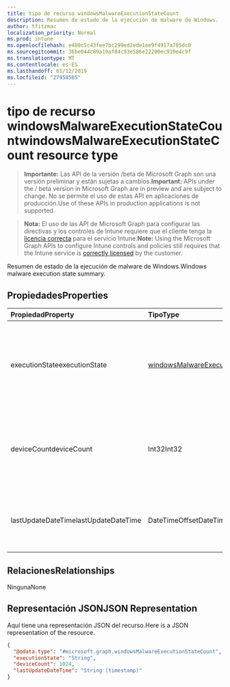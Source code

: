 ```yaml
---
title: tipo de recurso windowsMalwareExecutionStateCount
description: Resumen de estado de la ejecución de malware de Windows.
author: tfitzmac
localization_priority: Normal
ms.prod: intune
ms.openlocfilehash: e480c5c43fee7bc299ed2ede1ee9f4917a705dc0
ms.sourcegitcommit: 36be044c89a19af84c93e586e22200ec919e4c9f
ms.translationtype: MT
ms.contentlocale: es-ES
ms.lasthandoff: 01/12/2019
ms.locfileid: "27958505"
---
```

# <a name="windowsmalwareexecutionstatecount-resource-type"></a><span data-ttu-id="ffa2f-103">tipo de recurso windowsMalwareExecutionStateCount</span><span class="sxs-lookup"><span data-stu-id="ffa2f-103">windowsMalwareExecutionStateCount resource type</span></span>

> <span data-ttu-id="ffa2f-104">**Importante:** Las API de la versión /beta de Microsoft Graph son una versión preliminar y están sujetas a cambios.</span><span class="sxs-lookup"><span data-stu-id="ffa2f-104">**Important:** APIs under the / beta version in Microsoft Graph are in preview and are subject to change.</span></span> <span data-ttu-id="ffa2f-105">No se permite el uso de estas API en aplicaciones de producción.</span><span class="sxs-lookup"><span data-stu-id="ffa2f-105">Use of these APIs in production applications is not supported.</span></span>

> <span data-ttu-id="ffa2f-106">**Nota:** El uso de las API de Microsoft Graph para configurar las directivas y los controles de Intune requiere que el cliente tenga la [licencia correcta](https://go.microsoft.com/fwlink/?linkid=839381) para el servicio Intune.</span><span class="sxs-lookup"><span data-stu-id="ffa2f-106">**Note:** Using the Microsoft Graph APIs to configure Intune controls and policies still requires that the Intune service is [correctly licensed](https://go.microsoft.com/fwlink/?linkid=839381) by the customer.</span></span>

<span data-ttu-id="ffa2f-107">Resumen de estado de la ejecución de malware de Windows.</span><span class="sxs-lookup"><span data-stu-id="ffa2f-107">Windows malware execution state summary.</span></span>
## <a name="properties"></a><span data-ttu-id="ffa2f-108">Propiedades</span><span class="sxs-lookup"><span data-stu-id="ffa2f-108">Properties</span></span>
|<span data-ttu-id="ffa2f-109">Propiedad</span><span class="sxs-lookup"><span data-stu-id="ffa2f-109">Property</span></span>|<span data-ttu-id="ffa2f-110">Tipo</span><span class="sxs-lookup"><span data-stu-id="ffa2f-110">Type</span></span>|<span data-ttu-id="ffa2f-111">Descripción</span><span class="sxs-lookup"><span data-stu-id="ffa2f-111">Description</span></span>|
|:---|:---|:---|
|<span data-ttu-id="ffa2f-112">executionState</span><span class="sxs-lookup"><span data-stu-id="ffa2f-112">executionState</span></span>|[<span data-ttu-id="ffa2f-113">windowsMalwareExecutionState</span><span class="sxs-lookup"><span data-stu-id="ffa2f-113">windowsMalwareExecutionState</span></span>](../resources/intune-devices-windowsmalwareexecutionstate.md)|<span data-ttu-id="ffa2f-114">Estado de la ejecución de malware.</span><span class="sxs-lookup"><span data-stu-id="ffa2f-114">Malware execution state.</span></span> <span data-ttu-id="ffa2f-115">Los valores posibles son: `unknown`, `blocked`, `allowed`, `running` y `notRunning`.</span><span class="sxs-lookup"><span data-stu-id="ffa2f-115">Possible values are: `unknown`, `blocked`, `allowed`, `running`, `notRunning`.</span></span>|
|<span data-ttu-id="ffa2f-116">deviceCount</span><span class="sxs-lookup"><span data-stu-id="ffa2f-116">deviceCount</span></span>|<span data-ttu-id="ffa2f-117">Int32</span><span class="sxs-lookup"><span data-stu-id="ffa2f-117">Int32</span></span>|<span data-ttu-id="ffa2f-118">Recuento de dispositivos con detecciones de malware para este estado de la ejecución de malware</span><span class="sxs-lookup"><span data-stu-id="ffa2f-118">Count of devices with malware detections for this malware execution state</span></span>|
|<span data-ttu-id="ffa2f-119">lastUpdateDateTime</span><span class="sxs-lookup"><span data-stu-id="ffa2f-119">lastUpdateDateTime</span></span>|<span data-ttu-id="ffa2f-120">DateTimeOffset</span><span class="sxs-lookup"><span data-stu-id="ffa2f-120">DateTimeOffset</span></span>|<span data-ttu-id="ffa2f-121">Recuento de la marca de hora de la última actualización del dispositivo en UTC</span><span class="sxs-lookup"><span data-stu-id="ffa2f-121">The Timestamp of the last update for the device count in UTC</span></span>|

## <a name="relationships"></a><span data-ttu-id="ffa2f-122">Relaciones</span><span class="sxs-lookup"><span data-stu-id="ffa2f-122">Relationships</span></span>
<span data-ttu-id="ffa2f-123">Ninguna</span><span class="sxs-lookup"><span data-stu-id="ffa2f-123">None</span></span>
## <a name="json-representation"></a><span data-ttu-id="ffa2f-124">Representación JSON</span><span class="sxs-lookup"><span data-stu-id="ffa2f-124">JSON Representation</span></span>
<span data-ttu-id="ffa2f-125">Aquí tiene una representación JSON del recurso.</span><span class="sxs-lookup"><span data-stu-id="ffa2f-125">Here is a JSON representation of the resource.</span></span>
<!-- {
  "blockType": "resource",
  "@odata.type": "microsoft.graph.windowsMalwareExecutionStateCount"
}
-->
``` json
{
  "@odata.type": "#microsoft.graph.windowsMalwareExecutionStateCount",
  "executionState": "String",
  "deviceCount": 1024,
  "lastUpdateDateTime": "String (timestamp)"
}
```





